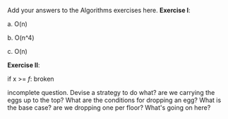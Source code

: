 Add your answers to the Algorithms exercises here.
**Exercise I**:

a. O(n)

b. O(n^4)

c. O(n)

**Exercise II**:

if x >= _f_:
    broken

incomplete question. Devise a strategy to do what? are we carrying the eggs up to the top? What are the conditions for dropping an egg? What is the base case? are we dropping one per floor? What's going on here?
